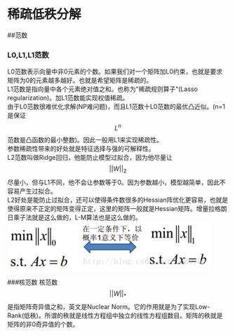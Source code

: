 # 稀疏低秩分解
##范数
### L0,L1,L1范数
L0范数表示向量中非0元素的个数。如果我们对一个矩阵加L0约束，也就是要求矩阵为0的元素越多越好。也就是希望矩阵是稀疏的。  
L1范数是指向量中各个元素绝对值之和。也称为"稀疏规则算子"(Lasso regularization)。加L1范数能实现权值稀疏。   
由于L0范数很难优化求解(NP难问题)，而且L1范数十L0范数的最优凸近似。(n=1是保证$$L^n$$范数是凸函数的最小整数)。因此一般用L1来实现稀疏性。  
参数稀疏性带来的好处就是特征选择与强的可解释性。  
L2范数叫做Ridge回归，他能防止模型过拟合，因为他尽量让$$||W||_2$$尽量小，但与L1不同，他不会让参数等于0。因为参数越小，模型越简单，因此不容易产生过拟合。  
L2好处是能防止过拟合，还可以使得条件数很多的Hessian阵优化更容易，也就是使得原来不正定的矩阵变得正定，这里的矩阵一般就是Hessian矩阵。增量拉格朗日乘子法就是这么做的，L-M算法也是这么做的。    
![](/assets/L0_L1.png)

###核范数
核范数$$||W||_*$$是指矩阵奇异值之和，英文是Nuclear Norm。它的作用就是为了实现Low-Rank(低秩)。所谓的秩就是线性方程组中独立的线性方程组数目。矩阵的秩就是矩阵的非0奇异值的个数。  

